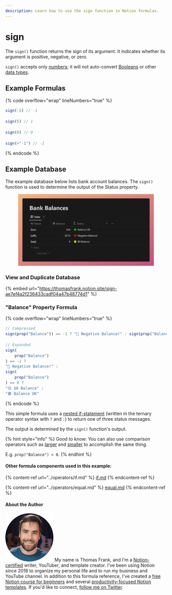 ```yaml
---
description: Learn how to use the sign function in Notion formulas.
---
```


# sign

The `sign()` function returns the sign of its argument. It indicates whether its argument is positive, negative, or zero.

`sign()` accepts only [numbers](../../formula-basics/data-types/number.md); it will not auto-convert [Booleans](../../formula-basics/data-types/boolean-checkbox.md) or other [data types](../../formula-basics/data-types/).

## Example Formulas

{% code overflow="wrap" lineNumbers="true" %}
```jsx
sign(-5) // -1

sign(5) // 1

sign(0) // 0

sign(+"-1") // -1
```
{% endcode %}

## Example Database

The example database below lists bank account balances. The `sign()` function is used to determine the output of the Status property.

<figure><img src="../../.gitbook/assets/Sign Function - Notion Formulas.png" alt=""><figcaption></figcaption></figure>

### View and Duplicate Database

{% embed url="https://thomasfrank.notion.site/sign-ae7ef4a2f236433cadf04a47b48774d1" %}

### "Balance" Property Formula

{% code overflow="wrap" lineNumbers="true" %}
```jsx
// Compressed
sign(prop("Balance")) == -1 ? "🔴 Negative Balance!" : sign(prop("Balance")) == 0 ? "🟡 $0 Balance" : "🟢 Balance OK"

// Expanded
sign(
    prop("Balance")
) == -1 ? 
"🔴 Negative Balance!" : 
sign(
    prop("Balance")
) == 0 ? 
"🟡 $0 Balance" : 
"🟢 Balance OK"
```
{% endcode %}

This simple formula uses a [nested if-statement](../operators/if.md#nested-if-then-statements) (written in the ternary operator syntax with `?` and `:`) to return one of three status messages.

The output is determined by the `sign()` function's output.

{% hint style="info" %}
Good to know: You can also use comparison operators such as [larger](../operators/larger.md) and [smaller](../operators/smaller.md) to accomplish the same thing.

E.g. `prop("Balance") < 0`.
{% endhint %}

#### Other formula components used in this example:

{% content-ref url="../operators/if.md" %}
[if.md](../operators/if.md)
{% endcontent-ref %}

{% content-ref url="../operators/equal.md" %}
[equal.md](../operators/equal.md)
{% endcontent-ref %}

#### About the Author

<img src="../../.gitbook/assets/Notion Fundamentals with Thomas Frank - Avatar 2021 compressed (1).png" alt="" data-size="line"> My name is Thomas Frank, and I'm a [Notion-certified](https://www.credly.com/badges/95fae13a-17bf-4b4a-a3d2-d58c8a3e6a2a/public\_url) writer, YouTuber, and template creator. I've been using Notion since 2018 to organize my personal life and to run my business and YouTube channel. In addition to this formula reference, I've created a [free Notion course for beginners](https://thomasjfrank.com/fundamentals/) and several [productivity-focused Notion templates](https://thomasjfrank.com/templates/). If you'd like to connect, [follow me on Twitter](https://twitter.com/TomFrankly).
